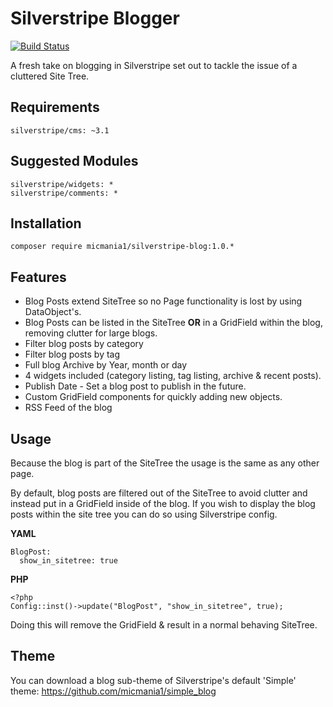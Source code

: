 Silverstripe Blogger
====================

[![Build Status](https://travis-ci.org/micmania1/silverstripe-blogger.png?branch=master)](https://travis-ci.org/micmania1/silverstripe-blogger)

A fresh take on blogging in Silverstripe set out to tackle the issue of a cluttered Site Tree.


## Requirements
```
silverstripe/cms: ~3.1
```

## Suggested Modules
```
silverstripe/widgets: *
silverstripe/comments: *
```


## Installation

```
composer require micmania1/silverstripe-blog:1.0.*
```


## Features
* Blog Posts extend SiteTree so no Page functionality is lost by using DataObject's.
* Blog Posts can be listed in the SiteTree **OR** in a GridField within the blog, removing clutter for large blogs.
* Filter blog posts by category
* Filter blog posts by tag
* Full blog Archive by Year, month or day
* 4 widgets included (category listing, tag listing, archive & recent posts).
* Publish Date - Set a blog post to publish in the future.
* Custom GridField components for quickly adding new objects.
* RSS Feed of the blog



## Usage
Because the blog is part of the SiteTree the usage is the same as any other page.

By default, blog posts are filtered out of the SiteTree to avoid clutter and instead put in a GridField inside of the blog. If you wish to display the blog posts within the site tree you can do so using Silverstripe config.

**YAML**
```
BlogPost:
  show_in_sitetree: true
```

**PHP**
```
<?php
Config::inst()->update("BlogPost", "show_in_sitetree", true);
```

Doing this will remove the GridField & result in a normal behaving SiteTree.


## Theme
You can download a blog sub-theme of Silverstripe's default 'Simple' theme: https://github.com/micmania1/simple_blog